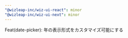 ```yaml
---
"@wizleap-inc/wiz-ui-react": minor
"@wizleap-inc/wiz-ui-next": minor
---
```


Feat(date-picker): 年の表示形式をカスタマイズ可能にする
